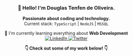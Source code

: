 <h3 align="center">👋 Hello! I'm Douglas Tenfen de Oliveira.</h3>

<p align="center">
  <strong>Passionate about coding and technology.</strong><br>
  Current stack: 
  <code>TypeScript</code> | 
  <code>NodeJS</code> | 
  <code>MSSQL</code>
</p>

<p align="center">
  🌱 I'm currently learning everything about <strong>Web Development</strong><br>
<a href="https://linkedin.com/in/your-linkedin-username" target="_blank">
  <img src="https://img.shields.io/badge/-LinkedIn-0077B5?style=flat&logo=LinkedIn&logoColor=white" alt="LinkedIn">
</a>
<a href="https://twitter.com/your_twitter_handle" target="_blank">
  <img src="https://img.shields.io/badge/-Twitter-1DA1F2?style=flat&logo=Twitter&logoColor=white" alt="Twitter">
</a>
</p>

<p align="center">
  <strong>👇 Check out some of my work below! 👇</strong><br>
</p>
